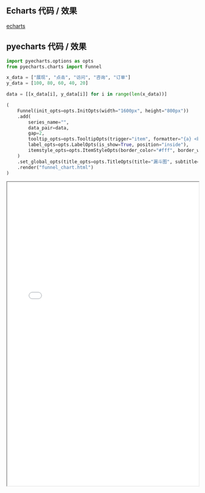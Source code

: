 ## Echarts 代码 / 效果

[echarts](https://www.echartsjs.com/examples/zh/editor.html?c=funnel ':include :type=iframe width=100% height=800px')

## pyecharts 代码 / 效果

```python
import pyecharts.options as opts
from pyecharts.charts import Funnel

x_data = ["展现", "点击", "访问", "咨询", "订单"]
y_data = [100, 80, 60, 40, 20]

data = [[x_data[i], y_data[i]] for i in range(len(x_data))]

(
    Funnel(init_opts=opts.InitOpts(width="1600px", height="800px"))
    .add(
        series_name="",
        data_pair=data,
        gap=2,
        tooltip_opts=opts.TooltipOpts(trigger="item", formatter="{a} <br/>{b} : {c}%"),
        label_opts=opts.LabelOpts(is_show=True, position="inside"),
        itemstyle_opts=opts.ItemStyleOpts(border_color="#fff", border_width=1),
    )
    .set_global_opts(title_opts=opts.TitleOpts(title="漏斗图", subtitle="纯属虚构"))
    .render("funnel_chart.html")
)
```

<iframe width="100%" height="800px" src="Funnel/funnel_chart.html"></iframe>